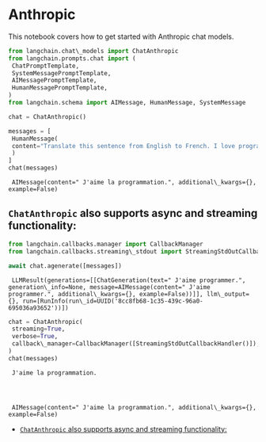 # Anthropic

This notebook covers how to get started with Anthropic chat models.

```python
from langchain.chat\_models import ChatAnthropic  
from langchain.prompts.chat import (  
 ChatPromptTemplate,  
 SystemMessagePromptTemplate,  
 AIMessagePromptTemplate,  
 HumanMessagePromptTemplate,  
)  
from langchain.schema import AIMessage, HumanMessage, SystemMessage  

```

```python
chat = ChatAnthropic()  

```

```python
messages = [  
 HumanMessage(  
 content="Translate this sentence from English to French. I love programming."  
 )  
]  
chat(messages)  

```

```text
 AIMessage(content=" J'aime la programmation.", additional\_kwargs={}, example=False)  

```

## `ChatAnthropic` also supports async and streaming functionality:[​](#chatanthropic-also-supports-async-and-streaming-functionality "Direct link to chatanthropic-also-supports-async-and-streaming-functionality")

```python
from langchain.callbacks.manager import CallbackManager  
from langchain.callbacks.streaming\_stdout import StreamingStdOutCallbackHandler  

```

```python
await chat.agenerate([messages])  

```

```text
 LLMResult(generations=[[ChatGeneration(text=" J'aime programmer.", generation\_info=None, message=AIMessage(content=" J'aime programmer.", additional\_kwargs={}, example=False))]], llm\_output={}, run=[RunInfo(run\_id=UUID('8cc8fb68-1c35-439c-96a0-695036a93652'))])  

```

```python
chat = ChatAnthropic(  
 streaming=True,  
 verbose=True,  
 callback\_manager=CallbackManager([StreamingStdOutCallbackHandler()]),  
)  
chat(messages)  

```

```text
 J'aime la programmation.  
  
  
  
  
 AIMessage(content=" J'aime la programmation.", additional\_kwargs={}, example=False)  

```

- [`ChatAnthropic` also supports async and streaming functionality:](#chatanthropic-also-supports-async-and-streaming-functionality)
